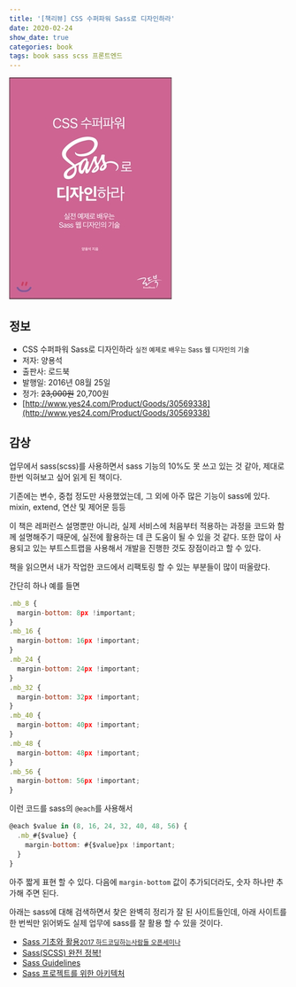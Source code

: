 ```yaml
---
title: '[책리뷰] CSS 수퍼파워 Sass로 디자인하라'
date: 2020-02-24
show_date: true
categories: book
tags: book sass scss 프론트엔드
---
```


![89505743](/assets/img/89505743.jpg)

## 정보

* CSS 수퍼파워 Sass로 디자인하라 <small>실전 예제로 배우는 Sass 웹 디자인의 기술</small>
* 저자: 양용석
* 출판사: 로드북 
* 발행일: 2016년 08월 25일
* 정가: ~~23,000원~~ 20,700원
* [http://www.yes24.com/Product/Goods/30569338](http://www.yes24.com/Product/Goods/30569338)


## 감상

업무에서 sass(scss)를 사용하면서 sass 기능의 10%도 못 쓰고 있는 것 같아, 제대로 한번 익혀보고 싶어 읽게 된 책이다.

기존에는 변수, 중첩 정도만 사용했었는데, 그 외에 아주 많은 기능이 sass에 있다. mixin, extend, 연산 및 제어문 등등

이 책은 레퍼런스 설명뿐만 아니라, 실제 서비스에 처음부터 적용하는 과정을 코드와 함께 설명해주기 때문에, 실전에 활용하는 데 큰 도움이 될 수 있을 것 같다. 또한 많이 사용되고 있는 부트스트랩을 사용해서 개발을 진행한 것도 장점이라고 할 수 있다.

책을 읽으면서 내가 작업한 코드에서 리팩토링 할 수 있는 부분들이 많이 떠올랐다.

간단히 하나 예를 들면

``` javascript
.mb_8 {
  margin-bottom: 8px !important;
}
.mb_16 {
  margin-bottom: 16px !important;
}
.mb_24 {
  margin-bottom: 24px !important;
}
.mb_32 {
  margin-bottom: 32px !important;
}
.mb_40 {
  margin-bottom: 40px !important;
}
.mb_48 {
  margin-bottom: 48px !important;
}
.mb_56 {
  margin-bottom: 56px !important;
}
```
이런 코드를 sass의 `@each`를 사용해서

``` javascript
@each $value in (8, 16, 24, 32, 40, 48, 56) {
  .mb_#{$value} {
    margin-bottom: #{$value}px !important;
  }
}
```
아주 짧게 표현 할 수 있다. 다음에 `margin-bottom` 값이 추가되더라도, 숫자 하나만 추가해 주면 된다.

아래는 sass에 대해 검색하면서 찾은 완벽히 정리가 잘 된 사이트들인데, 아래 사이트를 한 번씩만 읽어봐도 실제 업무에 sass를 잘 활용 할 수 있을 것이다.
* [Sass 기초와 활용<small>2017 하드코딩하는사람들 오픈세미나</small>](http://hwangsunsoo.org/lecture/src/sass_article_seminar_2017_2nd_half.html)
* [Sass(SCSS) 완전 정복!](https://heropy.blog/2018/01/31/sass/)
* [Sass Guidelines](https://sass-guidelin.es/ko/)
* [Sass 프로젝트를 위한 아키텍처](http://www.webactually.co.kr/archives/13106)
